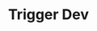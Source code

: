---
created: '2025-09-16T15:05:15.655620'
modified: '2025-09-16T19:19:40.889252'
ship_factor: 5
subtype: trigger-dev
tags: []
title: Trigger Dev
type: general
version: 1
---